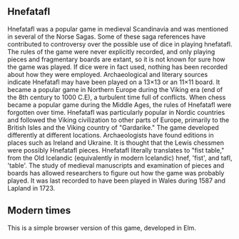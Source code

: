 Hnefatafl
---

Hnefatafl was a popular game in medieval Scandinavia and was mentioned in several of the Norse Sagas. Some of these saga references have contributed to controversy over the possible use of dice in playing hnefatafl. The rules of the game were never explicitly recorded, and only playing pieces and fragmentary boards are extant, so it is not known for sure how the game was played. If dice were in fact used, nothing has been recorded about how they were employed. Archaeological and literary sources indicate Hnefatafl may have been played on a 13×13 or an 11×11 board. It became a popular game in Northern Europe during the Viking era (end of the 8th century to 1000 C.E), a turbulent time full of conflicts. When chess became a popular game during the Middle Ages, the rules of Hnefatafl were forgotten over time. Hnefatafl was particularly popular in Nordic countries and followed the Viking civilization to other parts of Europe, primarily to the British Isles and the Viking country of "Gardarike." The game developed differently at different locations. Archaeologists have found editions in places such as Ireland and Ukraine. It is thought that the Lewis chessmen were possibly Hnefatafl pieces. Hnefatafl literally translates to "fist table," from the Old Icelandic (equivalently in modern Icelandic) hnef, 'fist', and tafl, 'table'. The study of medieval manuscripts and examination of pieces and boards has allowed researchers to figure out how the game was probably played. It was last recorded to have been played in Wales during 1587 and Lapland in 1723.

Modern times
---

This is a simple browser version of this game, developed in Elm.
